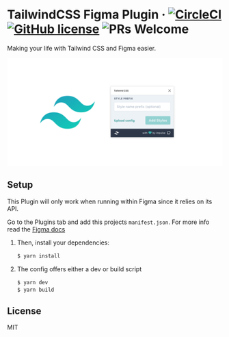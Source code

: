 # TailwindCSS Figma Plugin &middot; [![CircleCI](https://circleci.com/gh/impulse/tailwindcss-figma-plugin.svg?style=svg)](https://circleci.com/gh/impulse/tailwindcss-figma-plugin) [![GitHub license](https://img.shields.io/badge/license-MIT-blue.svg)](https://github.com/impulse/tailwindcss-figma-plugin/blob/master/LICENSE) ![PRs Welcome](https://img.shields.io/badge/PRs-welcome-brightgreen.svg)

Making your life with Tailwind CSS and Figma easier.

![plugin banner](./images/banner.png)

## Setup

This Plugin will only work when running within Figma since it relies on its API.

Go to the Plugins tab and add this projects `manifest.json`. For more info read the [Figma docs](https://www.figma.com/plugin-docs/intro/)

1. Then, install your dependencies:

   ```sh
   $ yarn install
   ```

2. The config offers either a dev or build script

   ```sh
   $ yarn dev
   $ yarn build
   ```

## License

MIT
